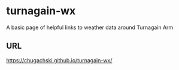 # turnagain-wx
A basic page of helpful links to weather data around Turnagain Arm

## URL
https://chugachski.github.io/turnagain-wx/
